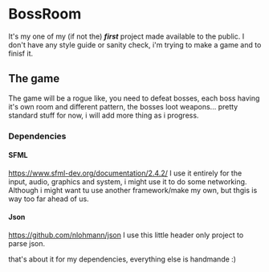 # BossRoom
It's my one of my (if not the) **_first_** project made available to the public.
I don't have any style guide or sanity check, i'm trying to make a game and to finisf it.

## The game
The game will be a rogue like, you need to defeat bosses, each boss having it's own room and different pattern, the bosses loot weapons...
pretty standard stuff for now, i will add more thing as i progress.


### Dependencies

#### SFML
https://www.sfml-dev.org/documentation/2.4.2/
I use it entirely for the input, audio, graphics and system, i might use it to do some networking.
Although i might want tu use another framework/make my own, but thgis is way too far ahead of us.

#### Json
https://github.com/nlohmann/json
I use this little header only project to parse json. 

that's about it for my dependencies, everything else is handmande :)
